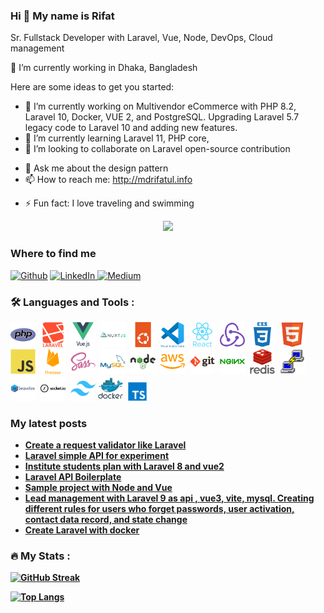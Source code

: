 ### Hi 👋 My name is Rifat
Sr. Fullstack Developer with Laravel, Vue, Node, DevOps, Cloud management

🔭 I’m currently working in Dhaka, Bangladesh


<!--**rifatcse09/rifatcse09** is a ✨ _special_ ✨ repository because its `README.md` (this file) appears on your GitHub profile. -->

Here are some ideas to get you started:

- 🔭 I’m currently working on Multivendor eCommerce with PHP 8.2, Laravel 10, Docker, VUE 2, and PostgreSQL. Upgrading Laravel 5.7 legacy code to Laravel 10 and adding new features. 
- 🌱 I’m currently learning Laravel 11, PHP core, 
- 👯 I’m looking to collaborate on Laravel open-source contribution
<!-- - 🤔 I’m looking for help with ...-->
- 💬 Ask me about the design pattern
- 📫 How to reach me: http://mdrifatul.info
<!--- 😄 Pronouns: ...-->
- ⚡ Fun fact: I love traveling and swimming 


<div id="header" align="center">
  <img src="https://media.giphy.com/media/igRW3jH2LcCVzMqi5F/giphy.gif" width="200"/>
</div>

<h3>Where to find me</h3>
<p><a href="https://github.com/rifatcse09" target="_blank"><img alt="Github" src="https://img.shields.io/badge/GitHub-%2312100E.svg?&style=for-the-badge&logo=Github&logoColor=white" /></a> 
 <a href="https://www.linkedin.com/in/rifatcse09/" target="_blank"><img alt="LinkedIn" src="https://img.shields.io/badge/linkedin-%230077B5.svg?&style=for-the-badge&logo=linkedin&logoColor=white" />
 </a> <a href="https://medium.com/@rifatcse09" target="_blank"><img alt="Medium" src="https://img.shields.io/badge/medium-%2312100E.svg?&style=for-the-badge&logo=medium&logoColor=white" /></a>
</p>


### :hammer_and_wrench: Languages and Tools :
<div>
  <img src="https://github.com/devicons/devicon/blob/master/icons/php/php-original.svg" title="PHP" alt="PHP" width="40" height="40"/>&nbsp;
  <img src="https://github.com/devicons/devicon/blob/master/icons/laravel/laravel-plain-wordmark.svg" title="React" alt="React" width="40" height="40"/>&nbsp;
  <img src="https://github.com/devicons/devicon/blob/master/icons/vuejs/vuejs-original-wordmark.svg" title="Vuejs" alt="Vuejs" width="40" height="40"/>&nbsp;
  <img src="https://github.com/devicons/devicon/blob/master/icons/nuxtjs/nuxtjs-original-wordmark.svg" title="Nuxtjs" **alt="Nuxtjs" width="40" height="40"/>&nbsp;
  <img src="https://github.com/devicons/devicon/blob/master/icons/ubuntu/ubuntu-original.svg" title="Ubuntu" alt="Ubuntu" width="40" height="40"/>&nbsp;
  <img src="https://github.com/devicons/devicon/blob/master/icons/vscode/vscode-original-wordmark.svg" title="vscode" alt="VScode" width="40" height="40"/>&nbsp;
  <img src="https://github.com/devicons/devicon/blob/master/icons/react/react-original-wordmark.svg" title="Git" **alt="React" width="40" height="40"/>&nbsp;
  <img src="https://github.com/devicons/devicon/blob/master/icons/redux/redux-original.svg" title="Redux" alt="Redux " width="40" height="40"/>&nbsp;
  <img src="https://github.com/devicons/devicon/blob/master/icons/css3/css3-plain-wordmark.svg"  title="CSS3" alt="CSS" width="40" height="40"/>&nbsp;
  <img src="https://github.com/devicons/devicon/blob/master/icons/html5/html5-original.svg" title="HTML5" alt="HTML" width="40" height="40"/>&nbsp;
  <img src="https://github.com/devicons/devicon/blob/master/icons/javascript/javascript-original.svg" title="JavaScript" alt="JavaScript" width="40" height="40"/>&nbsp;
  <img src="https://github.com/devicons/devicon/blob/master/icons/firebase/firebase-plain-wordmark.svg" title="Firebase" alt="Firebase" width="40" height="40"/>&nbsp;
  <img src="https://github.com/devicons/devicon/blob/master/icons/sass/sass-original.svg" title="Gatsby"  alt="SaaS" width="40" height="40"/>&nbsp;
  <img src="https://github.com/devicons/devicon/blob/master/icons/mysql/mysql-original-wordmark.svg" title="MySQL"  alt="MySQL" width="40" height="40"/>&nbsp;
  <img src="https://github.com/devicons/devicon/blob/master/icons/nodejs/nodejs-original-wordmark.svg" title="NodeJS" alt="NodeJS" width="40" height="40"/>&nbsp;
  <img src="https://github.com/devicons/devicon/blob/master/icons/amazonwebservices/amazonwebservices-plain-wordmark.svg" title="AWS" alt="AWS" width="40" height="40"/>&nbsp;
  <img src="https://github.com/devicons/devicon/blob/master/icons/git/git-original-wordmark.svg" title="Git" **alt="Git" width="40" height="40"/>&nbsp;
  <img src="https://github.com/devicons/devicon/blob/master/icons/nginx/nginx-original.svg" title="Nginx" **alt="nginx" width="40" height="40"/>&nbsp;
  <img src="https://github.com/devicons/devicon/blob/master/icons/redis/redis-original-wordmark.svg" title="Redis" **alt="Redis" width="40" height="40"/>&nbsp;
  <img src="https://github.com/devicons/devicon/blob/master/icons/putty/putty-original.svg" title="Putty" **alt="putty" width="40" height="40"/>&nbsp;
  <img src="https://github.com/devicons/devicon/blob/master/icons/sequelize/sequelize-original-wordmark.svg" title="Sequelize" **alt="sequelize" width="40" height="40"/>&nbsp;
  <img src="https://github.com/devicons/devicon/blob/master/icons/socketio/socketio-original-wordmark.svg" title="Socket i/o" **alt="Socket i/o" width="40" height="40"/>&nbsp;
  <img src="https://github.com/devicons/devicon/blob/master/icons/tailwindcss/tailwindcss-plain.svg" title="Tailwind" **alt="Tailwind" width="40" height="40"/>
  <img alt="Docker" title="Docker" src="https://github.com/devicons/devicon/blob/master/icons/docker/docker-original-wordmark.svg" height="40"/>&nbsp;
  <img alt="TypeScript" title="TypeScript" src="https://github.com/devicons/devicon/blob/master/icons/typescript/typescript-original.svg" height="30" />
</div>

<h3>My latest posts</h3>
<ul>
  <li><a href="https://github.com/rifatcse09/request_validator"><b>Create a request validator like Laravel</i></li>
  <li><a href="https://github.com/rifatcse09/pet_project"><b>Laravel simple API for experiment</i></li>
  <li><a href="https://github.com/rifatcse09/planning"><b>Institute students plan with Laravel 8 and vue2</b></a></li>
  <li><a href="https://github.com/rifatcse09/api_boilerplate"><b>Laravel API Boilerplate</b></a></li>
  <li><a href="https://github.com/rifatcse09/webapp_test-main"><b> Sample project with Node and Vue</b></a></li>
  <li><a href="https://github.com/rifatcse09/lead_management"><b>Lead management with Laravel 9 as api , vue3, vite, mysql. Creating different rules for users who forget passwords, user activation, contact data record, and state change</i></li>
  <li><a href="https://github.com/rifatcse09/laravel_with_docker"><b>Create Laravel with docker</b></a></li>
 

</ul>

### :fire: My Stats :

[![GitHub Streak](http://github-readme-streak-stats.herokuapp.com?user=rifatcse09&theme=dark)](https://git.io/streak-stats)

[![Top Langs](https://github-readme-stats.vercel.app/api/top-langs/?username=rifatcse09)](https://github.com/rifatcse09/github-readme-stats)

